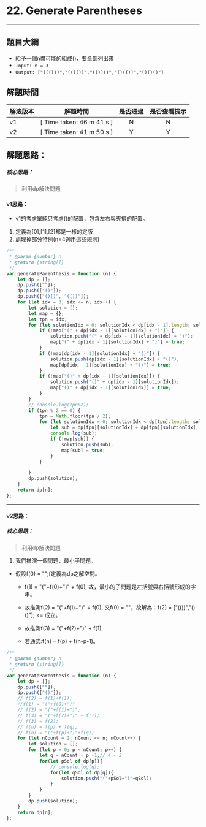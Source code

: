 # 22. Generate Parentheses
---
## 題目大綱
  
  - 給予一個n盡可能的組成()，要全部列出來
  - `Input: n = 3`
  - `Output: ["((()))","(()())","(())()","()(())","()()()"]`
  
## 解題時間
  

| 解法版本  | 解題時間 | 是否通過 | 是否查看提示 |
| ------------- |:-------------:|:-------------:|:-------------:|
| v1      | [ Time taken: 46 m 41 s ]     | N | N |
| v2      | [ Time taken: 41 m 50 s ]     | Y | Y |

## 解題思路：
##### 核心思路：
> 利用dp解決問題
#### v1思路：
  
  -  v1的考慮單純只考慮()的配置，包含左右與夾擠的配置。
  1. 定義為[0],[1],[2]都是一樣的定版
  2. 處理掉部分特例(n=4適用這些規則)
``` javascript
/**
 * @param {number} n
 * @return {string[]}
 */
var generateParenthesis = function (n) {
    let dp = [];
    dp.push([""]);
    dp.push(["()"]);
    dp.push(["()()", "(())"]);
    for (let idx = 3; idx <= n; idx++) {
        let solution = [];
        let map = {};
        let tpn = idx;
        for (let solutionIdx = 0; solutionIdx < dp[idx - 1].length; solutionIdx++) {
            if (!map["(" + dp[idx - 1][solutionIdx] + ")"]) {
                solution.push("(" + dp[idx - 1][solutionIdx] + ")");
                map["(" + dp[idx - 1][solutionIdx] + ")"] = true;
            }
            if (!map[dp[idx - 1][solutionIdx] + "()"]) {
                solution.push(dp[idx - 1][solutionIdx] + "()");
                map[dp[idx - 1][solutionIdx] + "()"] = true;
            }
            if (!map["()" + dp[idx - 1][solutionIdx]]) {
                solution.push("()" + dp[idx - 1][solutionIdx]);
                map["()" + dp[idx - 1][solutionIdx]] = true;
            }
        }
        // console.log(tpn%2);
        if (tpn % 2 == 0) {
            tpn = Math.floor(tpn / 2);
            for (let solutionIdx = 0; solutionIdx < dp[tpn].length; solutionIdx++) {
                let sub = dp[tpn][solutionIdx] + dp[tpn][solutionIdx];
                console.log(sub);
                if (!map[sub]) {
                    solution.push(sub);
                    map[sub] = true;
                }
            }

        }
        dp.push(solution);
    }
    return dp[n];
};
```

---

#### v2思路：
##### 核心思路：
> 利用dp解決問題
  1. 我們推演一個問題，最小子問題。
  
- 假設f(0) = "";f定義為dp之解空間。
  - f(1) = "("+f(0)+")" + f(0), 故，最小的子問題是左括號與右括號形成的字串。
  - 故推測f(2) = "("+f(1)+")" + f(0), 又f(0) = ""，故解為：f(2) = ["(())","()()"]; <= 成立。

  - 故推測f(3) = "("+f(2)+")" + f(1),
  - 若通式:f(n) = f(p) + f(n-p-1)。
  

``` javascript
/**
 * @param {number} n
 * @return {string[]}
 */
var generateParenthesis = function (n) {
    let dp = [];
    dp.push([""]);
    dp.push(["()"]);
    // f(2) = f(1)+f(1);
    //f(1) = "("+f(0)+")"
    // f(2) = "("+f(1)+")";
    // f(3) = "("+f(2)+")" + f(1);
    // f(3) = f(2);
    // f(n) = f(p) + f(q);
    // f(n) = "("+f(p)+")"+f(q);
    for (let nCount = 2; nCount <= n; nCount++) {
        let solution = [];
        for (let p = 0; p < nCount; p++) {
            let q = nCount - p -1;// 4 - 2
            for(let pSol of dp[p]){
                // console.log(q);
                for(let qSol of dp[q]){
                    solution.push("("+pSol+")"+qSol);
                }
            }
        }
        dp.push(solution);
    }
    return dp[n];
};
```
